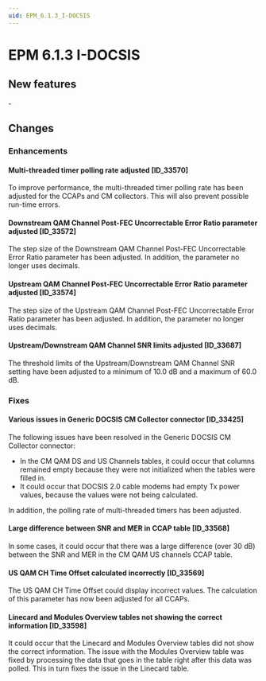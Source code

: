 ```yaml
---
uid: EPM_6.1.3_I-DOCSIS
---
```


# EPM 6.1.3 I-DOCSIS

## New features

\-

## Changes

### Enhancements

#### Multi-threaded timer polling rate adjusted \[ID_33570\]

To improve performance, the multi-threaded timer polling rate has been adjusted for the CCAPs and CM collectors. This will also prevent possible run-time errors.

#### Downstream QAM Channel Post-FEC Uncorrectable Error Ratio parameter adjusted \[ID_33572\]

The step size of the Downstream QAM Channel Post-FEC Uncorrectable Error Ratio parameter has been adjusted. In addition, the parameter no longer uses decimals.

#### Upstream QAM Channel Post-FEC Uncorrectable Error Ratio parameter adjusted \[ID_33574\]

The step size of the Upstream QAM Channel Post-FEC Uncorrectable Error Ratio parameter has been adjusted. In addition, the parameter no longer uses decimals.

#### Upstream/Downstream QAM Channel SNR limits adjusted \[ID_33687\]

The threshold limits of the Upstream/Downstream QAM Channel SNR setting have been adjusted to a minimum of 10.0 dB and a maximum of 60.0 dB.

### Fixes

#### Various issues in Generic DOCSIS CM Collector connector \[ID_33425\]

The following issues have been resolved in the Generic DOCSIS CM Collector connector:

- In the CM QAM DS and US Channels tables, it could occur that columns remained empty because they were not initialized when the tables were filled in.
- It could occur that DOCSIS 2.0 cable modems had empty Tx power values, because the values were not being calculated.

In addition, the polling rate of multi-threaded timers has been adjusted.

#### Large difference between SNR and MER in CCAP table \[ID_33568\]

In some cases, it could occur that there was a large difference (over 30 dB) between the SNR and MER in the CM QAM US channels CCAP table.

#### US QAM CH Time Offset calculated incorrectly \[ID_33569\]

The US QAM CH Time Offset could display incorrect values. The calculation of this parameter has now been adjusted for all CCAPs.

#### Linecard and Modules Overview tables not showing the correct information \[ID_33598\]

It could occur that the Linecard and Modules Overview tables did not show the correct information. The issue with the Modules Overview table was fixed by processing the data that goes in the table right after this data was polled. This in turn fixes the issue in the Linecard table.
